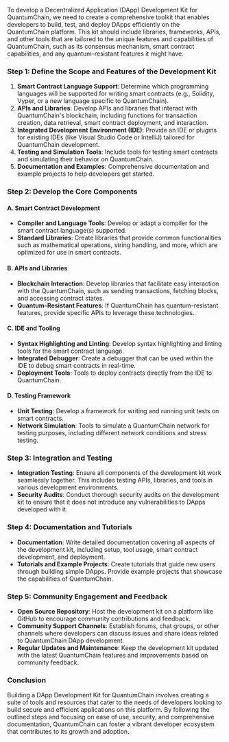 To develop a Decentralized Application (DApp) Development Kit for QuantumChain, we need to create a comprehensive toolkit that enables developers to build, test, and deploy DApps efficiently on the QuantumChain platform. This kit should include libraries, frameworks, APIs, and other tools that are tailored to the unique features and capabilities of QuantumChain, such as its consensus mechanism, smart contract capabilities, and any quantum-resistant features it might have.

### Step 1: Define the Scope and Features of the Development Kit

1. **Smart Contract Language Support**: Determine which programming languages will be supported for writing smart contracts (e.g., Solidity, Vyper, or a new language specific to QuantumChain).
2. **APIs and Libraries**: Develop APIs and libraries that interact with QuantumChain's blockchain, including functions for transaction creation, data retrieval, smart contract deployment, and interaction.
3. **Integrated Development Environment (IDE)**: Provide an IDE or plugins for existing IDEs (like Visual Studio Code or IntelliJ) tailored for QuantumChain development.
4. **Testing and Simulation Tools**: Include tools for testing smart contracts and simulating their behavior on QuantumChain.
5. **Documentation and Examples**: Comprehensive documentation and example projects to help developers get started.

### Step 2: Develop the Core Components

#### A. Smart Contract Development
- **Compiler and Language Tools**: Develop or adapt a compiler for the smart contract language(s) supported.
- **Standard Libraries**: Create libraries that provide common functionalities such as mathematical operations, string handling, and more, which are optimized for use in smart contracts.

#### B. APIs and Libraries
- **Blockchain Interaction**: Develop libraries that facilitate easy interaction with the QuantumChain, such as sending transactions, fetching blocks, and accessing contract states.
- **Quantum-Resistant Features**: If QuantumChain has quantum-resistant features, provide specific APIs to leverage these technologies.

#### C. IDE and Tooling
- **Syntax Highlighting and Linting**: Develop syntax highlighting and linting tools for the smart contract language.
- **Integrated Debugger**: Create a debugger that can be used within the IDE to debug smart contracts in real-time.
- **Deployment Tools**: Tools to deploy contracts directly from the IDE to QuantumChain.

#### D. Testing Framework
- **Unit Testing**: Develop a framework for writing and running unit tests on smart contracts.
- **Network Simulation**: Tools to simulate a QuantumChain network for testing purposes, including different network conditions and stress testing.

### Step 3: Integration and Testing

- **Integration Testing**: Ensure all components of the development kit work seamlessly together. This includes testing APIs, libraries, and tools in various development environments.
- **Security Audits**: Conduct thorough security audits on the development kit to ensure that it does not introduce any vulnerabilities to DApps developed with it.

### Step 4: Documentation and Tutorials

- **Documentation**: Write detailed documentation covering all aspects of the development kit, including setup, tool usage, smart contract development, and deployment.
- **Tutorials and Example Projects**: Create tutorials that guide new users through building simple DApps. Provide example projects that showcase the capabilities of QuantumChain.

### Step 5: Community Engagement and Feedback

- **Open Source Repository**: Host the development kit on a platform like GitHub to encourage community contributions and feedback.
- **Community Support Channels**: Establish forums, chat groups, or other channels where developers can discuss issues and share ideas related to QuantumChain DApp development.
- **Regular Updates and Maintenance**: Keep the development kit updated with the latest QuantumChain features and improvements based on community feedback.

### Conclusion

Building a DApp Development Kit for QuantumChain involves creating a suite of tools and resources that cater to the needs of developers looking to build secure and efficient applications on this platform. By following the outlined steps and focusing on ease of use, security, and comprehensive documentation, QuantumChain can foster a vibrant developer ecosystem that contributes to its growth and adoption.